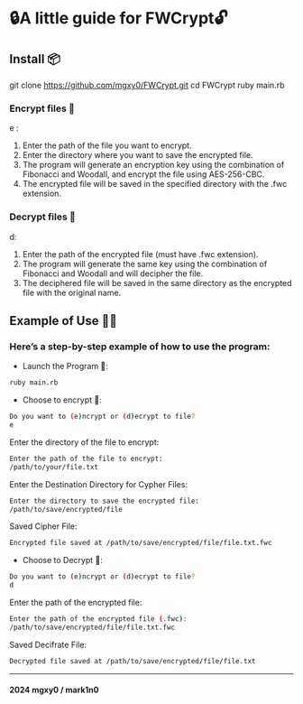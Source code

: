 # 🔒A little guide for FWCrypt🔓

## Install 📦
	
git clone https://github.com/mgxy0/FWCrypt.git
cd FWCrypt
ruby main.rb

### Encrypt files 🔸

e :
1. Enter the path of the file you want to encrypt.
2. Enter the directory where you want to save the encrypted file.
3. The program will generate an encryption key using the combination of Fibonacci and Woodall, and encrypt the file using AES-256-CBC.
4. The encrypted file will be saved in the specified directory with the .fwc extension.

### Decrypt files 🔹

d:
1. Enter the path of the encrypted file (must have .fwc extension).
2. The program will generate the same key using the combination of Fibonacci and Woodall and will decipher the file.
3. The deciphered file will be saved in the same directory as the encrypted file with the original name.


## Example of Use ✍🏻

### Here’s a step-by-step example of how to use the program:

- Launch the Program 🚀:
```sh
ruby main.rb
```

- Choose to encrypt 🔸:

```sh
Do you want to (e)ncrypt or (d)ecrypt to file?
e
```

Enter the directory of the file to encrypt:
```sh
Enter the path of the file to encrypt:
/path/to/your/file.txt
```

Enter the Destination Directory for Cypher Files:
```sh
Enter the directory to save the encrypted file:
/path/to/save/encrypted/file
```

Saved Cipher File:
```sh
Encrypted file saved at /path/to/save/encrypted/file/file.txt.fwc
```

- Choose to Decrypt 🔹:

```sh
Do you want to (e)ncrypt or (d)ecrypt to file?
d
```

Enter the path of the encrypted file:
```sh
Enter the path of the encrypted file (.fwc):
/path/to/save/encrypted/file/file.txt.fwc
```

Saved Decifrate File:
```sh
Decrypted file saved at /path/to/save/encrypted/file/file.txt
```

----------------------------------------------------------------------------------------------------------------------------------------------------------------------------------------------------------------------------------------------------------------------------------------------------

#### 2024 mgxy0 / mark1n0
